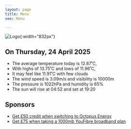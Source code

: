 ```yaml
---
layout: page
title: Menu
seo: Menu

---
```


![Logo](/images/logo.jpg){:width="832px"}

<!-- weather_marker starts -->
## On Thursday, 24 April 2025

- The average temperature today is 12.87˚C,
- With highs of 13.75˚C and lows of 11.96˚C,
- It may feel like 11.91˚C with few clouds
- The wind speed is 3.09m/s and visibility is 10000m
- The pressure is 1022hPa and humidity is 65%
- The sun will rise at 04:52 and set at 19:20

<!-- weather_marker ends -->

## Sponsors

- [Get £50 credit when switching to Octopus Energy](https://bit.ly/3oD1nnS)
- [Get £75 when taking a 1000mb YouFibre broadband plan](https://aklam.io/91zWhU?)
